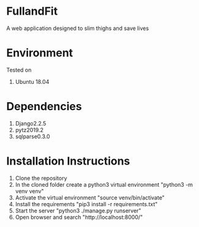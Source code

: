 # FullandFit
A web application designed to slim thighs and save lives

# Environment  
Tested on 
1. Ubuntu 18.04

# Dependencies 
1. Django2.2.5
2. pytz2019.2
3. sqlparse0.3.0

# Installation Instructions
1. Clone the repository
2. In the cloned folder create a python3 virtual environment
   "python3 -m venv venv"
3. Activate the virtual environment
   "source venv/bin/activate"
4. Install the requirements
   "pip3 install -r requirements.txt"
5. Start the server
   "python3 ./manage.py runserver"   
6. Open browser and search
   "http://localhost:8000/"
   
